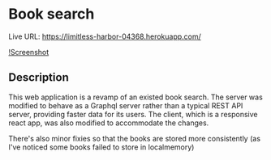 # Book search

Live URL: https://limitless-harbor-04368.herokuapp.com/

[!Screenshot](./assets/preview.png)

## Description

This web application is a revamp of an existed book search. The server was modified to behave as a Graphql server rather than a typical REST API server, providing faster data for its users. The client, which is a responsive react app, was also modified to accommodate the changes.

There's also minor fixies so that the books are stored more consistently (as I've noticed some books failed to store in localmemory)